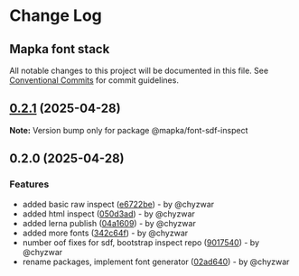 # Change Log
## Mapka font stack

All notable changes to this project will be documented in this file.
See [Conventional Commits](https://conventionalcommits.org) for commit guidelines.

## [0.2.1](https://github.com/mapka-dev/fonts/compare/v0.2.0...v0.2.1) (2025-04-28)

**Note:** Version bump only for package @mapka/font-sdf-inspect

## 0.2.0 (2025-04-28)

### Features

* added basic raw inspect ([e6722be](https://github.com/mapka-dev/fonts/commit/e6722be0939704542719793b5a8c737f315a96b7)) - by @chyzwar
* added html inspect ([050d3ad](https://github.com/mapka-dev/fonts/commit/050d3adac11cd937b3aafc7b44314de25f236ae1)) - by @chyzwar
* added lerna publish ([04a1609](https://github.com/mapka-dev/fonts/commit/04a1609eb66fcb464a296df618d37b149e593dbb)) - by @chyzwar
* added more fonts ([342c64f](https://github.com/mapka-dev/fonts/commit/342c64f1ae2bafd66f1f9b3e02efa7b9a9a5da43)) - by @chyzwar
* number oof fixes for sdf, bootstrap inspect repo ([9017540](https://github.com/mapka-dev/fonts/commit/9017540fe849fd2a796597dff47497690adfcf04)) - by @chyzwar
* rename packages, implement font generator ([02ad640](https://github.com/mapka-dev/fonts/commit/02ad6400032178669491fd304d67937c3cbc6004)) - by @chyzwar
